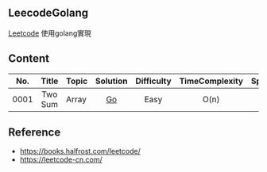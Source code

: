 ## LeecodeGolang
[Leetcode](https://leetcode.com/) 使用golang實現

## Content
| No.    |  Title  | Topic |  Solution  |  Difficulty |  TimeComplexity	| SpaceComplexity|
|:--------:|:--------:|:--------------------------------------------------------------|:--------:|:--------:|:--------:|:--------:|
|0001|Two Sum|Array|[Go](https://github.com/kimi0230/LeetcodeGolang/tree/master/001.twosum)|Easy|O(n)|O(n)|


## Reference
* https://books.halfrost.com/leetcode/
* https://leetcode-cn.com/